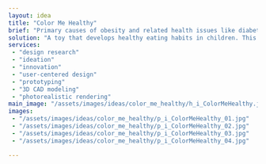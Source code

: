 ```yaml
---
layout: idea
title: "Color Me Healthy"
brief: "Primary causes of obesity and related health issues like diabetes are a combination of an unhealthy diet and lack of physical activity."
solution: "A toy that develops healthy eating habits in children. This brightly coloured abacus and its measuring cup allow children to keep track of the 3 healthy meals they eat each day. Adding colour to meals helps live a longer, healthier life. Each colour group, of fruits and vegetables, contains a unique combination of powerful phytonutrients known to protect our bodies from chronic diseases."
services:
 - "design research"
 - "ideation"
 - "innovation"
 - "user-centered design"
 - "prototyping"
 - "3D CAD modeling"
 - "photorealistic rendering"
main_image: "/assets/images/ideas/color_me_healthy/h_i_ColorMeHealthy.jpg"
images:
 - "/assets/images/ideas/color_me_healthy/p_i_ColorMeHealthy_01.jpg"
 - "/assets/images/ideas/color_me_healthy/p_i_ColorMeHealthy_02.jpg"
 - "/assets/images/ideas/color_me_healthy/p_i_ColorMeHealthy_03.jpg"
 - "/assets/images/ideas/color_me_healthy/p_i_ColorMeHealthy_04.jpg"

---
```


